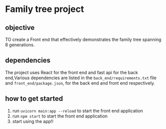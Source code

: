 # Family tree project

## objective

TO create a Front end that effectively demonstrates the family tree spanning 8 generations.

## dependencies

The project uses React for the front end and fast api for the back end,Various dependencies are listed in the `back_end/requirements.txt` file and `front_end/package.json`, for the back end and front end respectively.

## how to get started 

1. run `uvicorn main:app --reload` to start the front end application
2. run `npm start` to start the front end application
3. start using the app!!
